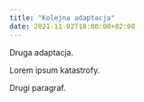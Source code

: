 ```yaml
---
title: "Kolejna adaptacja"
date: 2021-11-02T18:00:00+02:00
---
```


Druga adaptacja.

Lorem ipsum katastrofy.

Drugi paragraf.
